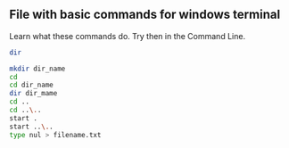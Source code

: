 ## File with basic commands for windows terminal

Learn what these commands do. Try then in the Command Line.

```bash
dir

mkdir dir_name
cd
cd dir_name
dir dir_mame
cd ..  
cd ..\..  
start .  
start ..\..
type nul > filename.txt
```
